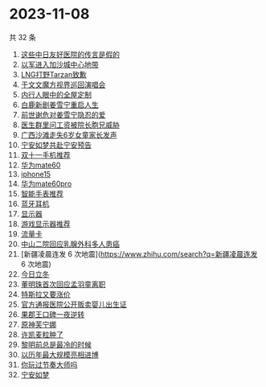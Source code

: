 # 2023-11-08

共 32 条

<!-- BEGIN -->
<!-- 最后更新时间 Wed Nov 08 2023 13:10:29 GMT+0800 (China Standard Time) -->

1. [这些中日友好医院的传言是假的](https://www.zhihu.com/search?q=这些中日友好医院的传言是假的)
1. [以军进入加沙城中心地带](https://www.zhihu.com/search?q=以军进入加沙城中心地带)
1. [LNG打野Tarzan致歉](https://www.zhihu.com/search?q=LNG打野Tarzan致歉)
1. [于文文魔方视界巡回演唱会](https://www.zhihu.com/search?q=于文文魔方视界巡回演唱会)
1. [内行人眼中的全屋定制](https://www.zhihu.com/search?q=内行人眼中的全屋定制)
1. [白鹿新剧姜雪宁重启人生](https://www.zhihu.com/search?q=白鹿新剧姜雪宁重启人生)
1. [前世谢危对姜雪宁隐忍的爱](https://www.zhihu.com/search?q=前世谢危对姜雪宁隐忍的爱)
1. [医生群里问工资被院长胞兄威胁](https://www.zhihu.com/search?q=医生群里问工资被院长胞兄威胁)
1. [广西沙滩走失6岁女童家长发声](https://www.zhihu.com/search?q=广西沙滩走失6岁女童家长发声)
1. [宁安如梦共赴宁安预告](https://www.zhihu.com/search?q=宁安如梦共赴宁安预告)
1. [双十一手机推荐](https://www.zhihu.com/search?q=双十一手机推荐)
1. [华为mate60](https://www.zhihu.com/search?q=华为mate60)
1. [iphone15](https://www.zhihu.com/search?q=iphone15)
1. [华为mate60pro](https://www.zhihu.com/search?q=华为mate60pro)
1. [智能手表推荐](https://www.zhihu.com/search?q=智能手表推荐)
1. [蓝牙耳机](https://www.zhihu.com/search?q=蓝牙耳机)
1. [显示器](https://www.zhihu.com/search?q=显示器)
1. [游戏显示器推荐](https://www.zhihu.com/search?q=游戏显示器推荐)
1. [流量卡](https://www.zhihu.com/search?q=流量卡)
1. [中山二院回应乳腺外科多人患癌](https://www.zhihu.com/search?q=中山二院回应乳腺外科多人患癌)
1. [新疆凌晨连发 6 次地震](https://www.zhihu.com/search?q=新疆凌晨连发 6 次地震)
1. [今日立冬](https://www.zhihu.com/search?q=今日立冬)
1. [董明珠首次回应孟羽童离职](https://www.zhihu.com/search?q=董明珠首次回应孟羽童离职)
1. [特斯拉又要涨价](https://www.zhihu.com/search?q=特斯拉又要涨价)
1. [官方通报医院公开贩卖婴儿出生证](https://www.zhihu.com/search?q=官方通报医院公开贩卖婴儿出生证)
1. [果郡王口碑一夜逆转](https://www.zhihu.com/search?q=果郡王口碑一夜逆转)
1. [原神芙宁娜](https://www.zhihu.com/search?q=原神芙宁娜)
1. [许凯麦粒肿了](https://www.zhihu.com/search?q=许凯麦粒肿了)
1. [黎明前总是最冷的时候](https://www.zhihu.com/search?q=黎明前总是最冷的时候)
1. [以历年最大规模亮相进博](https://www.zhihu.com/search?q=以历年最大规模亮相进博)
1. [你玩过节奏大师吗](https://www.zhihu.com/search?q=你玩过节奏大师吗)
1. [宁安如梦](https://www.zhihu.com/search?q=宁安如梦)

<!-- END -->
